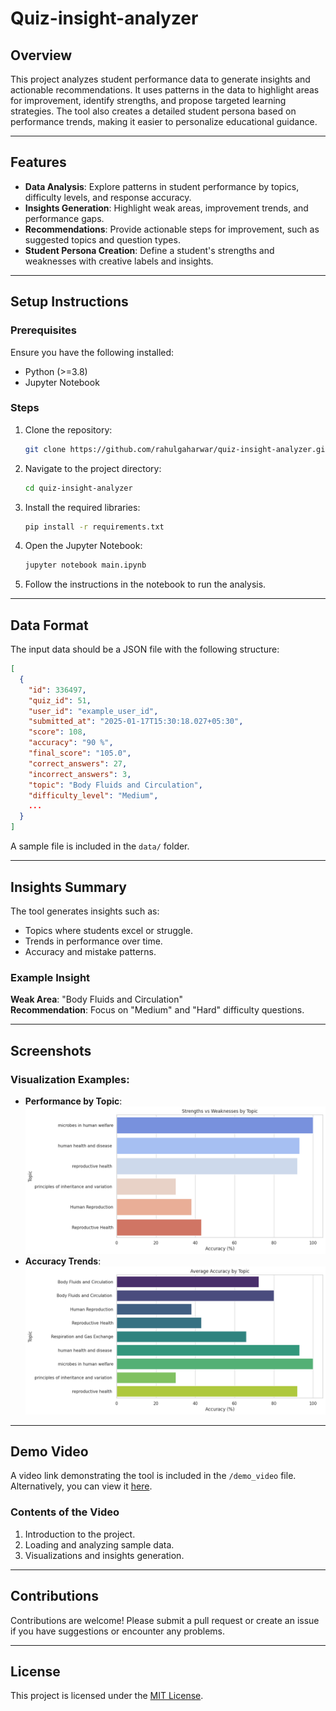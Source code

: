 # Quiz-insight-analyzer

## Overview
This project analyzes student performance data to generate insights and actionable recommendations. It uses patterns in the data to highlight areas for improvement, identify strengths, and propose targeted learning strategies. The tool also creates a detailed student persona based on performance trends, making it easier to personalize educational guidance.

---

## Features
- **Data Analysis**: Explore patterns in student performance by topics, difficulty levels, and response accuracy.
- **Insights Generation**: Highlight weak areas, improvement trends, and performance gaps.
- **Recommendations**: Provide actionable steps for improvement, such as suggested topics and question types.
- **Student Persona Creation**: Define a student's strengths and weaknesses with creative labels and insights.

---

## Setup Instructions

### Prerequisites
Ensure you have the following installed:
- Python (>=3.8)
- Jupyter Notebook

### Steps
1. Clone the repository:
   ```bash
   git clone https://github.com/rahulgaharwar/quiz-insight-analyzer.git
   ```
2. Navigate to the project directory:
   ```bash
   cd quiz-insight-analyzer
   ```
3. Install the required libraries:
   ```bash
   pip install -r requirements.txt
   ```
4. Open the Jupyter Notebook:
   ```bash
   jupyter notebook main.ipynb
   ```
5. Follow the instructions in the notebook to run the analysis.

---

## Data Format
The input data should be a JSON file with the following structure:
```json
[
  {
    "id": 336497,
    "quiz_id": 51,
    "user_id": "example_user_id",
    "submitted_at": "2025-01-17T15:30:18.027+05:30",
    "score": 108,
    "accuracy": "90 %",
    "final_score": "105.0",
    "correct_answers": 27,
    "incorrect_answers": 3,
    "topic": "Body Fluids and Circulation",
    "difficulty_level": "Medium",
    ...
  }
]
```
A sample file is included in the `data/` folder.

---

## Insights Summary
The tool generates insights such as:
- Topics where students excel or struggle.
- Trends in performance over time.
- Accuracy and mistake patterns.

### Example Insight
**Weak Area**: "Body Fluids and Circulation"  
**Recommendation**: Focus on "Medium" and "Hard" difficulty questions.

---

## Screenshots
### Visualization Examples:
- **Performance by Topic**:
  ![Performance by Topic](screenshots/visualisation1.png)
- **Accuracy Trends**:
  ![Accuracy Trends](screenshots/visualisation2.png)

---

## Demo Video
A video link demonstrating the tool is included in the `/demo_video` file. Alternatively, you can view it [here](https://drive.google.com/file/d/1ZDDozkTxqhy_5jMrnRWCB1mECfx_bSsk/view?usp=sharing).

### Contents of the Video
1. Introduction to the project.
2. Loading and analyzing sample data.
3. Visualizations and insights generation.

---

## Contributions
Contributions are welcome! Please submit a pull request or create an issue if you have suggestions or encounter any problems.

---

## License
This project is licensed under the [MIT License](LICENSE).

